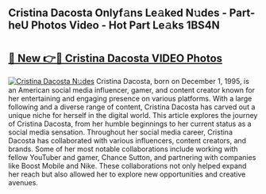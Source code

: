 ## Cristina Dacosta Onlyf𝚊ns Le𝚊ked N𝚞des - Part-heU Photos Video - Hot Part Le𝚊ks 1BS4N

# <h2><a href="http://ac13022.deff.icu/?id=Cristina+Dacosta">🔗 New 👉🔴 Cristina Dacosta VIDEO Photos</a></h2>

[![Cristina Dacosta N𝚞des](https://i.imgur.com/rIISA9y.gif)](http://ac13022.deff.icu/?id=Cristina+Dacosta)
Cristina Dacosta, born on December 1, 1995, is an American social media influencer, gamer, and content creator known for her entertaining and engaging presence on various platforms. With a large following and a diverse range of content, Cristina Dacosta has carved out a unique niche for herself in the digital world. This article explores the journey of Cristina Dacosta, from her humble beginnings to her current status as a social media sensation. Throughout her social media career, Cristina Dacosta has collaborated with various influencers, content creators, and brands. Some of her most notable collaborations include working with fellow YouTuber and gamer, Chance Sutton, and partnering with companies like Boost Mobile and Nike. These collaborations not only helped expand her reach but also allowed her to explore new opportunities and creative avenues.
